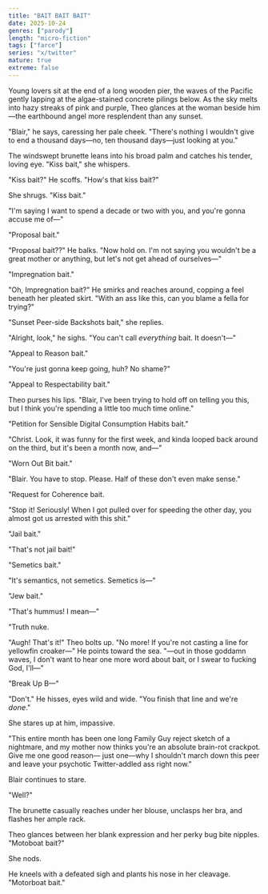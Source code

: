 ```yaml
---
title: "BAIT BAIT BAIT"
date: 2025-10-24
genres: ["parody"]
length: "micro-fiction"
tags: ["farce"]
series: "x/twitter"
mature: true
extreme: false
---
```


Young lovers sit at the end of a long wooden pier, the waves of the Pacific gently lapping at the algae-stained concrete pilings below. As the sky melts into hazy streaks of pink and purple, Theo glances at the woman beside him—the earthbound angel more resplendent than any sunset.

"Blair," he says, caressing her pale cheek. "There's nothing I wouldn't give to end a thousand days—no, ten thousand days—just looking at you."

The windswept brunette leans into his broad palm and catches his tender, loving eye. "Kiss bait," she whispers.

"Kiss bait?" He scoffs. "How's that kiss bait?"

She shrugs. "Kiss bait."

"I'm saying I want to spend a decade or two with you, and you're gonna accuse me of—"

"Proposal bait."

"Proposal bait??" He balks. "Now hold on. I'm not saying you wouldn't be a great mother or anything, but let's not get ahead of ourselves—"

"Impregnation bait."

"Oh, Impregnation bait?" He smirks and reaches around, copping a feel beneath her pleated skirt. "With an ass like this, can you blame a fella for trying?"

"Sunset Peer-side Backshots bait," she replies.

"Alright, look," he sighs. "You can't call 𝘦𝘷𝘦𝘳𝘺𝘵𝘩𝘪𝘯𝘨 bait. It doesn't—"

"Appeal to Reason bait."

"You're just gonna keep going, huh? No shame?"

"Appeal to Respectability bait."

Theo purses his lips. "Blair, I've been trying to hold off on telling you this, but I think you're spending a little too much time online."

"Petition for Sensible Digital Consumption Habits bait."

"Christ. Look, it was funny for the first week, and kinda looped back around on the third, but it's been a month now, and—"

"Worn Out Bit bait."

"Blair. You have to stop. Please. Half of these don't even make sense."

"Request for Coherence bait.

"Stop it! Seriously! When I got pulled over for speeding the other day, you almost got us arrested with this shit."

"Jail bait."

"That's not jail bait!"

"Semetics bait."

"It's semantics, not semetics. Semetics is—"

"Jew bait."

"That's hummus! I mean—"

"Truth nuke.

"Augh! That's it!" Theo bolts up. "No more! If you're not casting a line for yellowfin croaker—" He points toward the sea. "—out in those goddamn waves, I don't want to hear one more word about bait, or I swear to fucking God, I'll—"

"Break Up B—"

"Don't." He hisses, eyes wild and wide. "You finish that line and we're 𝘥𝘰𝘯𝘦."

She stares up at him, impassive.

"This entire month has been one long Family Guy reject sketch of a nightmare, and my mother now thinks you're an absolute brain-rot crackpot. Give me one good reason— just one—why I shouldn't march down this peer and leave your psychotic Twitter-addled ass right now."

Blair continues to stare.

"Well?" 

The brunette casually reaches under her blouse, unclasps her bra, and flashes her ample rack.

Theo glances between her blank expression and her perky bug bite nipples. "Motoboat bait?" 

She nods.

He kneels with a defeated sigh and plants his nose in her cleavage. "Motorboat bait."

